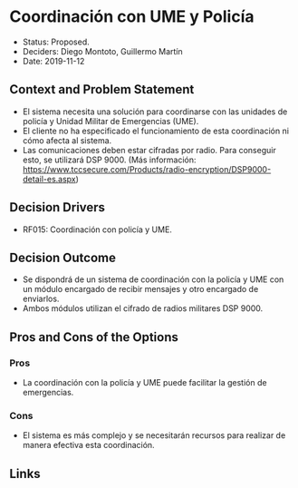 # Coordinación con UME y Policía

* Status: Proposed.
* Deciders: Diego Montoto, Guillermo Martín
* Date: 2019-11-12

## Context and Problem Statement
* El sistema necesita una solución para coordinarse con las unidades de policía y Unidad Militar de Emergencias (UME). 
* El cliente no ha especificado el funcionamiento de esta coordinación ni cómo afecta al sistema.
* Las comunicaciones deben estar cifradas por radio. Para conseguir esto, se utilizará DSP 9000. (Más información: https://www.tccsecure.com/Products/radio-encryption/DSP9000-detail-es.aspx)

## Decision Drivers
* RF015: Coordinación con policía y UME.

## Decision Outcome
* Se dispondrá de un sistema de coordinación con la policía y UME con un módulo encargado de recibir mensajes y otro encargado de enviarlos.
* Ambos módulos utilizan el cifrado de radios militares DSP 9000.

## Pros and Cons of the Options

### Pros
* La coordinación con la policía y UME puede facilitar la gestión de emergencias.

### Cons
* El sistema es más complejo y se necesitarán recursos para realizar de manera efectiva esta coordinación.

## Links
